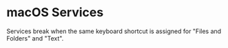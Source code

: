 # macOS Services

Services break when the same keyboard shortcut is assigned for "Files and Folders" and "Text".